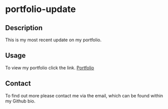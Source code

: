 # portfolio-update

## Description
This is my most recent update on my portfolio.

## Usage
To view my portfolio click the link. <a href="https://skipsterling.github.io/portfolio-update/">Portfolio</a>

## Contact 
To find out more please contact me via the email, which can be found within my Github bio.